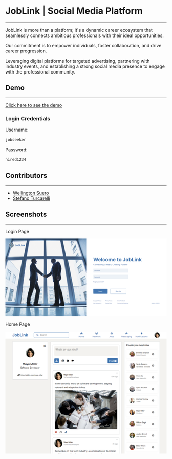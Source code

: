 # JobLink | Social Media Platform

---

JobLink is more than a platform; it's a dynamic career ecosystem that
seamlessly connects ambitious professionals with their ideal opportunities.

Our commitment is to empower individuals, foster collaboration, and drive
career progression.

Leveraging digital platforms for targeted advertising, partnering with
industry events, and establishing a strong social media presence to engage
with the professional community.

## Demo

---

[Click here to see the demo](https://Wellfc.github.io/joblink/)

### Login Credentials

Username:

```txt
jobseeker
```

Password:

```txt
hired1234
```

## Contributors

---

- [Wellington Suero](https://github.com/Wellfc)
- [Stefano Turcarelli](https://github.com/stefanoturcarelli)

## Screenshots

---

Login Page

![Login Page](./assets/media/screenshots/image.png)

Home Page

![Home Page](./assets/media/screenshots/image-1.png)
